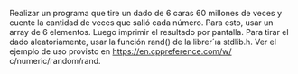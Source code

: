 Realizar un programa que tire un dado de 6 caras 60 millones de veces y cuente la cantidad
de veces que salió cada número. Para esto, usar un array de 6 elementos. Luego imprimir
el resultado por pantalla. Para tirar el dado aleatoriamente, usar la función rand() de la
librer´ıa stdlib.h. Ver el ejemplo de uso provisto en https://en.cppreference.com/w/
c/numeric/random/rand.
